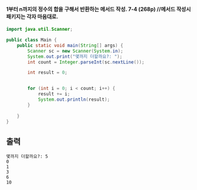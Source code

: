 #### 1부터 n까지의 정수의 합을 구해서 반환하는 메서드 작성. 7-4 (268p) //메서드 작성시 패키지는 각자 마음대로.



```java
import java.util.Scanner;

public class Main {
    public static void main(String[] args) {
        Scanner sc = new Scanner(System.in);
        System.out.print("몇까지 더할까요?: ");
        int count = Integer.parseInt(sc.nextLine());

        int result = 0;


        for (int i = 0; i < count; i++) {
            result += i;
            System.out.println(result);
        }
        
    }
}

```
출력
---
    몇까지 더할까요?: 5
    0
    1
    3
    6
    10